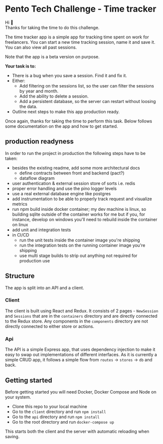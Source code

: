 # Pento Tech Challenge - Time tracker

Hi 👋  
Thanks for taking the time to do this challenge.

The time tracker app is a simple app for tracking time spent on work for freelancers. You can start a new time tracking session, name it and save it.
You can also view all past sessions.

Note that the app is a beta version on purpose.

**Your task is to:**

- There is a bug when you save a session. Find it and fix it.
- Either:
  - Add filtering on the sessions list, so the user can filter the sessions by year and month.
  - Add the ability to delete a session.
  - Add a persistent database, so the server can restart without loosing the data.
- Outline next steps to make this app production ready.

Once again, thanks for taking the time to perform this task. Below follows some documentation on the app and how to get started.

## production readyness
In order to run the project in production the following steps have to be taken:
- besides the existing readme, add some more architectural docs
  - define contracts between front and backend (pact?)
  - dataflow diagram
- user authentication & external session store of sorts i.e. redis
- proper error handling and use the pino logger levels
- use a real external database engine like postgres
- add instrumentation to be able to properly track request and visualize metrics
- run npm build inside docker container; my dev machine is linux, so building sqlite outside of the container works for me but if you, for instance, develop on windows you'll need to rebuild inside the container on linux
- add unit and integration tests
- in CI/CD
  - run the unit tests inside the container image you're shipping 
  - run the integration tests on the running container image you're shipping 
  - use multi stage builds to strip out anything not required for production use

## Structure

The app is split into an API and a client.

### Client

The client is built using React and Redux. It consists of 2 pages - `NewSession` and `Sessions` that are in the `containers` directory and are directly connected to the Redux store. Any components in the `components` directory are not directly connected to either store or actions.

### Api

The API is a simple Express app, that uses dependency injection to make it easy to swap out implementations of different interfaces. As it is currently a simple CRUD app, it follows a simple flow from `routes` -> `stores` -> `db` and back.

## Getting started

Before getting started you will need Docker, Docker Compose and Node on your system.

- Clone this repo to your local machine
- Go to the `client` directory and run `npm install`
- Go to the `api` directory and run `npm install`
- Go to the root directory and run `docker-compose up`

This starts both the client and the server with automatic reloading when saving.
